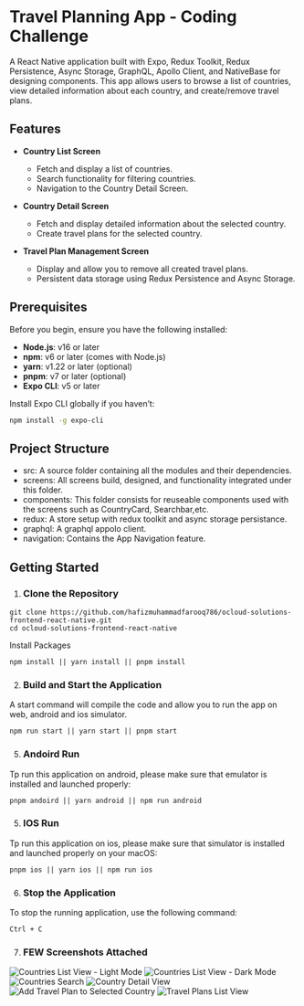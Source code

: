 # Travel Planning App - Coding Challenge

A React Native application built with Expo, Redux Toolkit, Redux Persistence, Async Storage, GraphQL, Apollo Client, and NativeBase for designing components. This app allows users to browse a list of countries, view detailed information about each country, and create/remove travel plans.

## Features

- **Country List Screen**

  - Fetch and display a list of countries.
  - Search functionality for filtering countries.
  - Navigation to the Country Detail Screen.

- **Country Detail Screen**

  - Fetch and display detailed information about the selected country.
  - Create travel plans for the selected country.

- **Travel Plan Management Screen**
  - Display and allow you to remove all created travel plans.
  - Persistent data storage using Redux Persistence and Async Storage.

## Prerequisites

Before you begin, ensure you have the following installed:

- **Node.js**: v16 or later
- **npm**: v6 or later (comes with Node.js)
- **yarn**: v1.22 or later (optional)
- **pnpm**: v7 or later (optional)
- **Expo CLI**: v5 or later

Install Expo CLI globally if you haven’t:

```bash
npm install -g expo-cli
```

## Project Structure

- src: A source folder containing all the modules and their dependencies.
- screens: All screens build, designed, and functionality integrated under this folder.
- components: This folder consists for reuseable components used with the screens such as CountryCard, Searchbar,etc.
- redux: A store setup with redux toolkit and async storage persistance.
- graphql: A graphql appolo client.
- navigation: Contains the App Navigation feature.

## Getting Started

1. ### Clone the Repository

```
git clone https://github.com/hafizmuhammadfarooq786/ocloud-solutions-frontend-react-native.git
cd ocloud-solutions-frontend-react-native
```

Install Packages

```
npm install || yarn install || pnpm install
```

2. ### Build and Start the Application

A start command will compile the code and allow you to run the app on web, android and ios simulator.

```
npm run start || yarn start || pnpm start
```

5. ### Andoird Run

Tp run this application on android, please make sure that emulator is installed and launched properly:

```
pnpm andoird || yarn android || npm run android
```

5. ### IOS Run

Tp run this application on ios, please make sure that simulator is installed and launched properly on your macOS:

```
pnpm ios || yarn ios || npm run ios
```

6. ### Stop the Application

To stop the running application, use the following command:

```
Ctrl + C
```

7. ### FEW Screenshots Attached

![Countries List View - Light Mode](https://github.com/hafizmuhammadfarooq786/ocloud-solutions-frontend-react-native/blob/master/screenshots/Screenshot-1-light.jpg)
![Countries List View - Dark Mode](https://github.com/hafizmuhammadfarooq786/ocloud-solutions-frontend-react-native/blob/master/screenshots/Screenshot-2-dark.jpg)
![Countries Search](https://github.com/hafizmuhammadfarooq786/ocloud-solutions-frontend-react-native/blob/master/screenshots/Screenshot-3.jpg)
![Country Detail View](https://github.com/hafizmuhammadfarooq786/ocloud-solutions-frontend-react-native/blob/master/screenshots/Screenshot-4.jpg)
![Add Travel Plan to Selected Country](https://github.com/hafizmuhammadfarooq786/ocloud-solutions-frontend-react-native/blob/master/screenshots/Screenshot-5.jpg)
![Travel Plans List View](https://github.com/hafizmuhammadfarooq786/ocloud-solutions-frontend-react-native/blob/master/screenshots/Screenshot-6.jpg)
